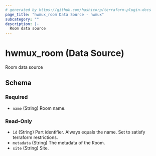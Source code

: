 ```yaml
---
# generated by https://github.com/hashicorp/terraform-plugin-docs
page_title: "hwmux_room Data Source - hwmux"
subcategory: ""
description: |-
  Room data source
---
```


# hwmux_room (Data Source)

Room data source



<!-- schema generated by tfplugindocs -->
## Schema

### Required

- `name` (String) Room name.

### Read-Only

- `id` (String) Part identifier. Always equals the name. Set to satisfy terraform restrictions.
- `metadata` (String) The metadata of the Room.
- `site` (String) Site.


